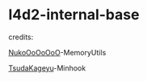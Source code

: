 # l4d2-internal-base
 
credits:

[NukoOoOoOoO](https://github.com/NukoOoOoOoO)-MemoryUtils

[TsudaKageyu](https://github.com/TsudaKageyu)-Minhook
